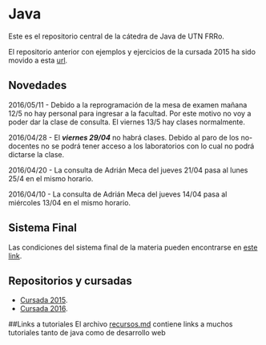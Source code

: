 # Java
Este es el repositorio central de la cátedra de Java de UTN FRRo.

El repositorio anterior con ejemplos y ejercicios de la cursada 2015 ha sido movido a esta [url](https://github.com/utnfrrojava/java2015).

## Novedades
  2016/05/11 - Debido a la reprogramación de la mesa de examen mañana 12/5 no hay personal para ingresar a la facultad. Por este motivo no voy a poder dar la clase de consulta. El viernes 13/5 hay clases normalmente.

  2016/04/28 - El ***viernes 29/04*** no habrá clases. Debido al paro de los no-docentes no se podrá tener acceso a los laboratorios con lo cual no podrá dictarse la clase.

  2016/04/20 - La consulta de Adrián Meca del jueves 21/04 pasa al lunes 25/4 en el mismo horario.

  2016/04/10 - La consulta de Adrián Meca del jueves 14/04 pasa al miércoles 13/04 en el mismo horario.

## Sistema Final
  Las condiciones del sistema final de la materia pueden encontrarse en [este link](https://goo.gl/BifevO).

## Repositorios y cursadas
* [Cursada 2015](https://github.com/utnfrrojava/java2015).
* [Cursada 2016](https://github.com/utnfrrojava/java2016).

##Links a tutoriales
El archivo [recursos.md](./material/recursos.md) contiene links a muchos tutoriales tanto de java como de desarrollo web
